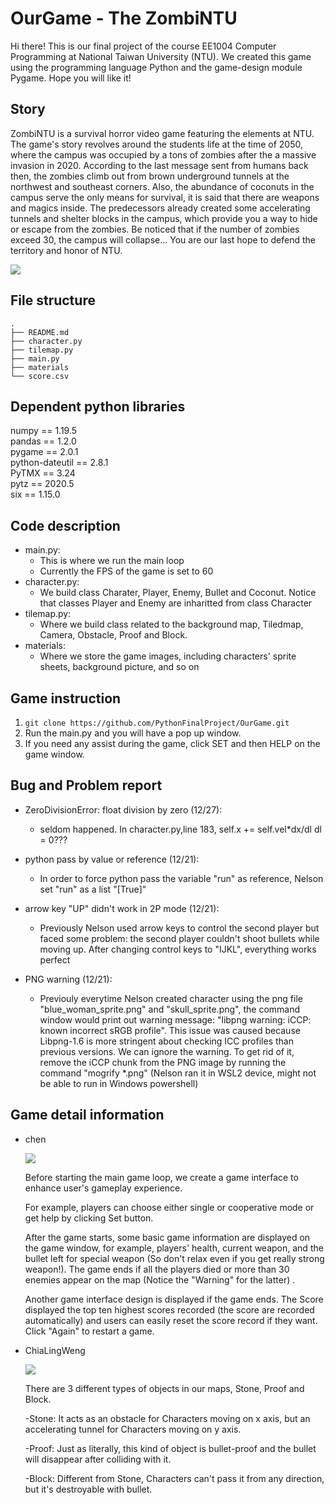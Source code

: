 # OurGame - The ZombiNTU

Hi there! This is our final project of the course EE1004 Computer Programming at National Taiwan University (NTU). We created this game using the programming language Python and the game-design module Pygame. Hope you will like it!

## Story
ZombiNTU is a survival horror video game featuring the elements at NTU. The game's story revolves around the students life at the time of 2050, where the campus was occupied by a tons of zombies after the a massive invasion in 2020. According to the last message sent from humans back then, the zombies climb out from brown underground tunnels at the northwest and southeast corners. Also, the abundance of coconuts in the campus serve the only means for survival, it is said that there are weapons and magics inside. The predecessors already created some accelerating tunnels and shelter blocks in the campus, which provide you a way to hide or escape from the zombies. Be noticed that if the number of zombies exceed 30, the campus will collapse... You are our last hope to defend the territory and honor of NTU.

![](https://i.imgur.com/UWpPnSS.png)

## File structure
```
.
├── README.md
├── character.py
├── tilemap.py
├── main.py
├── materials
└── score.csv
```

## Dependent python libraries
numpy == 1.19.5  
pandas == 1.2.0  
pygame == 2.0.1  
python-dateutil == 2.8.1  
PyTMX == 3.24  
pytz == 2020.5  
six == 1.15.0  

## Code description
 - main.py:
    - This is where we run the main loop
    - Currently the FPS of the game is set to 60
 - character.py:
    - We build class Charater, Player, Enemy, Bullet and Coconut. Notice that classes Player and Enemy are inharitted from class Character
 - tilemap.py:
    - Where we build class related to the background map, Tiledmap, Camera, Obstacle, Proof and Block. 
 - materials:
    - Where we store the game images, including characters' sprite sheets, background picture, and so on

## Game instruction
1. `git clone https://github.com/PythonFinalProject/OurGame.git`
2. Run the main.py and you will have a pop up window.
3. If you need any assist during the game, click SET and then HELP on the game window.


## Bug and Problem report
- ZeroDivisionError: float division by zero (12/27):
    - seldom happened.  In character.py,line 183,  self.x += self.vel*dx/dl     dl = 0???

- python pass by value or reference (12/21):
    - In order to force python pass the variable "run" as reference, Nelson set "run" as a list "[True]"

- arrow key "UP" didn't work in 2P mode (12/21):
    - Previously Nelson used arrow keys to control the second player but faced some problem: the second player couldn't shoot bullets while moving up. After changing control keys to "IJKL", everything works perfect

- PNG warning (12/21):
    - Previouly everytime Nelson created character using the png file "blue_woman_sprite.png" and "skull_sprite.png", the command window would print out warning message: "libpng warning: iCCP: known incorrect sRGB profile". This issue was caused because Libpng-1.6 is more stringent about checking ICC profiles than previous versions. We can ignore the warning. To get rid of it, remove the iCCP chunk from the PNG image by running the command "mogrify *.png" (Nelson ran it in WSL2 device, might not be able to run in Windows powershell)

## Game detail information
- chen

  ![](https://i.imgur.com/OnOvF2S.png)
  
  Before starting the main game loop, we create a game interface to enhance user's gameplay experience.  
  
  For example, players can choose either single or cooperative mode or get help by clicking Set button.
  
  After the game starts, some basic game information are displayed on the game window, for example, players' health, current weapon, and the bullet left for special weapon     (So don't relax even if you get really strong weapon!). The game ends if all the players died or more than 30 enemies appear on the map (Notice the "Warning" for the         latter) .
  
  Another game interface design is displayed if the game ends. The Score displayed the top ten highest scores recorded (the score are recorded automatically) and users can     easily reset the score record if they want. Click "Again" to restart a game.
  
- ChiaLingWeng

  ![](https://imgur.com/NuBjZtA)
  
  There are 3 different types of objects in our maps, Stone, Proof and Block.
  
  -Stone:
  It acts as an obstacle for Characters moving on x axis, but an accelerating tunnel for Characters moving on y axis. 
  
  -Proof:
  Just as literally, this kind of object is bullet-proof and the bullet will disappear after colliding with it.
  
  -Block:
  Different from Stone, Characters can't pass it from any direction, but it's destroyable with bullet.
  


